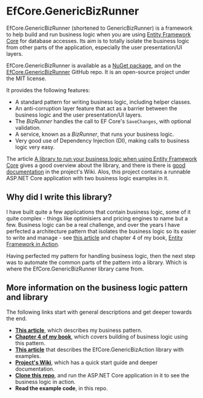 # EfCore.GenericBizRunner

EfCore.GenericBizRunner (shortened to GenericBizRunner) is a framework to help build and
run business logic when you are using [Entity Framework Core](https://docs.microsoft.com/en-us/ef/core/) for database accesses.
Its aim is to totally isolate the business logic from other parts of the application, especially the user presentation/UI layers.

EfCore.GenericBizRunner is available as a [NuGet package](https://www.nuget.org/packages/EfCore.GenericBizRunner/), 
and on the [EfCore.GenericBizRunner](https://github.com/JonPSmith/EfCore.GenericBizRunner) GitHub repo.
It is an open-source project under the MIT license.

It provides the following features:
* A standard pattern for writing business logic, including helper classes.
* An anti-corruption layer feature that act as a barrier between the business logic and the user presentation/UI layers. 
* The *BizRunner* handles the call to EF Core's `SaveChanges`, with optional validation.
* A service, known as a *BizRunner*, that runs your business logic.
* Very good use of Dependency Injection (DI), making calls to business logic very easy.

The article [A library to run your business logic when using Entity Framework Core](http://www.thereformedprogrammer.net/a-library-to-run-your-business-logic-when-using-entity-framework-core/)
gives a good overview about the library, and there is there is 
[good documentation](https://github.com/JonPSmith/EfCore.GenericBizRunner/wiki) in the project's Wiki.
Alos, this project contains a runnable ASP.NET Core application with two business logic examples in it.

## Why did I write this library?

I have built quite a few applications that contain business logic, some of it quite complex -
things like optimisiers and pricing engines to name but a few. 
Business logic can be a real challenge, and over the years I have perfected a architecture
pattern that isolates the business logic so its easier to write and manage -
see [this article](http://www.thereformedprogrammer.net/architecture-of-business-layer-working-with-entity-framework-core-and-v6-revisited/)
and chapter 4 of my book, [Entity Framework in Action](http://bit.ly/2m8KRAZ).

Having perfected my pattern for handling business logic, then the next step was to
automate the common parts of the pattern into a library. Which is where the
EfCore.GenericBizRunner library came from.

## More information on the business logic pattern and library

The following links start with general descriptions and get deeper towards the end.
* **[This article](http://www.thereformedprogrammer.net/architecture-of-business-layer-working-with-entity-framework-core-and-v6-revisited/)**, which describes my business pattern.
* **[Chapter 4 of my book](http://bit.ly/2m8KRAZ)**, which covers building of business logic using this pattern.
* **[This article](http://www.thereformedprogrammer.net/a-library-to-run-your-business-logic-when-using-entity-framework-core/)** that describes the EfCore.GenericBizAction library with examples.
* **[Project's Wiki](https://github.com/JonPSmith/EfCore.GenericBizRunner/wiki)**, which has a quick start guide and deeper documentation.
* **[Clone this repo](https://github.com/JonPSmith/EfCore.GenericBizRunner/)**, and run the ASP.NET Core application in it to see the business logic in action.
* **Read the example code**, in this repo.  



